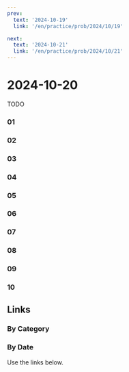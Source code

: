 ```yaml
---
prev:
  text: '2024-10-19'
  link: '/en/practice/prob/2024/10/19'

next:
  text: '2024-10-21'
  link: '/en/practice/prob/2024/10/21'
---
```


# 2024-10-20

TODO

### 01

### 02

### 03

### 04

### 05

### 06

### 07

### 08

### 09

### 10

## Links

[<Badge type="tip" text="Check Solution"/>](/en/learning/prob/2024/10/20)

### By Category

[<Badge type="tip" text="<--"/>](/en/practice/prob/2024/10/16)
[<Badge type="tip" text="Calendar"/>](/en/practice/calendar/2024/10)
[<Badge type="info" text="-->"/>](/en/practice/prob/2024/10/20#links)

### By Date

Use the links below.